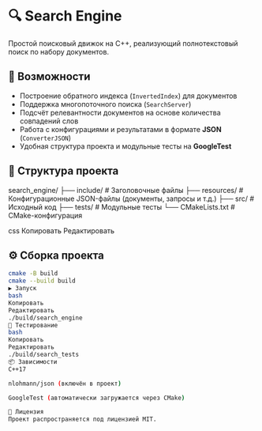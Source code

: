 # 🔍 Search Engine

Простой поисковый движок на C++, реализующий полнотекстовый поиск по набору документов.

## 🚀 Возможности

- Построение обратного индекса (`InvertedIndex`) для документов
- Поддержка многопоточного поиска (`SearchServer`)
- Подсчёт релевантности документов на основе количества совпадений слов
- Работа с конфигурациями и результатами в формате **JSON** (`ConverterJSON`)
- Удобная структура проекта и модульные тесты на **GoogleTest**

## 📁 Структура проекта

search_engine/
├── include/ # Заголовочные файлы
├── resources/ # Конфигурационные JSON-файлы (документы, запросы и т.д.)
├── src/ # Исходный код
├── tests/ # Модульные тесты
└── CMakeLists.txt # CMake-конфигурация

css
Копировать
Редактировать

## ⚙️ Сборка проекта

```bash
cmake -B build
cmake --build build
▶️ Запуск
bash
Копировать
Редактировать
./build/search_engine
🧪 Тестирование
bash
Копировать
Редактировать
./build/search_tests
📦 Зависимости
C++17

nlohmann/json (включён в проект)

GoogleTest (автоматически загружается через CMake)

📄 Лицензия
Проект распространяется под лицензией MIT.
